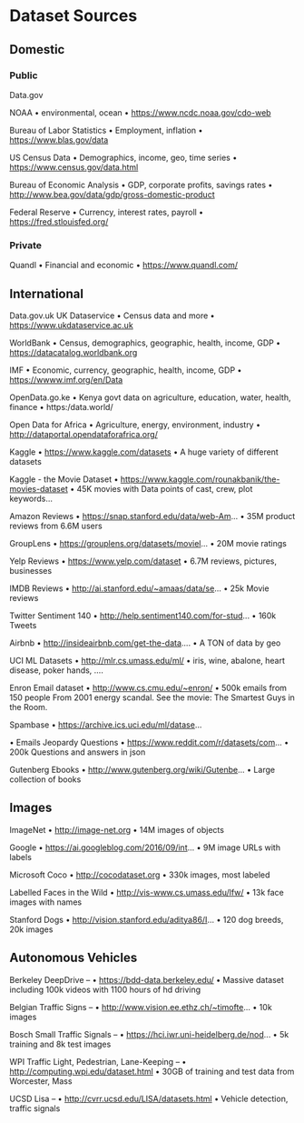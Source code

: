 # Dataset Sources
## Domestic
### Public
Data.gov

NOAA 
•	environmental, ocean
•	https://www.ncdc.noaa.gov/cdo-web

Bureau of Labor Statistics
•	Employment, inflation
•	https://www.blas.gov/data

US Census Data
•	Demographics, income, geo, time series
•	https://www.census.gov/data.html

Bureau of Economic Analysis
•	GDP, corporate profits, savings rates
•	http://www.bea.gov/data/gdp/gross-domestic-product

Federal Reserve
•	Currency, interest rates, payroll
•	https://fred.stlouisfed.org/


### Private
Quandl
•	Financial and economic
•	https://www.quandl.com/


## International

Data.gov.uk
UK Dataservice
•	Census data and more
•	https://www.ukdataservice.ac.uk


WorldBank
•	Census, demographics, geographic, health, income, GDP
•	https://datacatalog.worldbank.org

IMF
•	Economic, currency, geographic, health, income, GDP
•	https://wwww.imf.org/en/Data

OpenData.go.ke
•	Kenya govt data on agriculture, education, water, health, finance
•	https:/data.world/

Open Data for Africa
•	Agriculture, energy, environment, industry
•	http://dataportal.opendataforafrica.org/

Kaggle 
•	https://www.kaggle.com/datasets 
•	A huge variety of different datasets 

Kaggle - the Movie Dataset
• https://www.kaggle.com/rounakbanik/the-movies-dataset
• 45K movies with Data points of cast, crew, plot keywords...

Amazon Reviews
•	 https://snap.stanford.edu/data/web-Am... 
•	35M product reviews from 6.6M users 

GroupLens 
•	https://grouplens.org/datasets/moviel... 
•	20M movie ratings 

Yelp Reviews 
•	https://www.yelp.com/dataset 
•	6.7M reviews, pictures, businesses 

IMDB Reviews 
•	http://ai.stanford.edu/~amaas/data/se... 
•	25k Movie reviews 

Twitter Sentiment 140 
•	http://help.sentiment140.com/for-stud... 
•	160k Tweets 

Airbnb 
•	http://insideairbnb.com/get-the-data.... 
•	A TON of data by geo 

UCI ML Datasets
•	http://mlr.cs.umass.edu/ml/ 
•	iris, wine, abalone, heart disease, poker hands, …. 

Enron Email dataset 
•	http://www.cs.cmu.edu/~enron/ 
•	500k emails from 150 people From 2001 energy scandal. See the movie: The Smartest Guys in the Room. 

Spambase 
•	https://archive.ics.uci.edu/ml/datase... 

•	Emails 
Jeopardy Questions 
•	https://www.reddit.com/r/datasets/com... 
•	200k Questions and answers in json 

Gutenberg Ebooks 
•	http://www.gutenberg.org/wiki/Gutenbe... 
•	Large collection of books 

## Images
ImageNet 
•	http://image-net.org 
•	14M images of objects 

Google 
•	https://ai.googleblog.com/2016/09/int... 
•	9M image URLs with labels 

Microsoft Coco 
•	http://cocodataset.org 
•	330k images, most labeled 

Labelled Faces in the Wild 
•	http://vis-www.cs.umass.edu/lfw/ 
•	13k face images with names 

Stanford Dogs 
•	http://vision.stanford.edu/aditya86/I... 
•	120 dog breeds, 20k images

## Autonomous Vehicles
Berkeley DeepDrive – 
•	https://bdd-data.berkeley.edu/ 
•	Massive dataset including 100k videos with 1100 hours of hd driving 

Belgian Traffic Signs – 
•	http://www.vision.ee.ethz.ch/~timofte... 
•	10k images 

Bosch Small Traffic Signals – 
•	https://hci.iwr.uni-heidelberg.de/nod... 
•	5k training and 8k test images 

WPI Traffic Light, Pedestrian, Lane-Keeping – 
•	http://computing.wpi.edu/dataset.html 
•	30GB of training and test data from Worcester, Mass 

UCSD Lisa –
•	http://cvrr.ucsd.edu/LISA/datasets.html 
•	Vehicle detection, traffic signals
